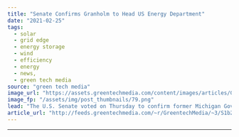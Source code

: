 ```yaml
---
title: "Senate Confirms Granholm to Head US Energy Department"
date: "2021-02-25"
tags: 
  - solar
  - grid edge
  - energy storage
  - wind
  - efficiency
  - energy
  - news,
  - green tech media
source: "green tech media"
image_url: "https://assets.greentechmedia.com/content/images/articles/Granholm_XL.jpg"
image_fp: "/assets/img/post_thumbnails/79.png"
lead: "The U.S. Senate voted on Thursday to confirm former Michigan Governor Jennifer Granholm as Secretary of the Department of Energy, kicking off the administration’s grand plans to shift the country toward decarbonization while boosting the economy. Aft ..."
article_url: "http://feeds.greentechmedia.com/~r/GreentechMedia/~3/S1b2Jyf4P5o/senate-confirms-granholm-to-head-u.s-energy-department"
---
```


---
